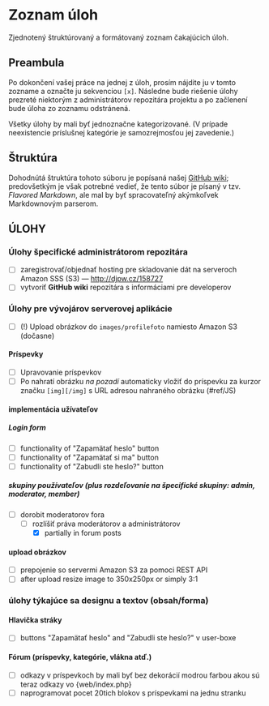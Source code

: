 # Zoznam úloh

 Zjednotený štruktúrovaný a formátovaný zoznam čakajúcich úloh.

## Preambula

 Po dokončení vašej práce na jednej z úloh, prosím nájdite ju v tomto zozname a označte ju sekvenciou `[x]`. Následne bude riešenie úlohy prezreté niektorým z administrátorov repozitára projektu a po začlenení bude úloha zo zoznamu odstránená.

 Všetky úlohy by mali byť jednoznačne kategorizované. (V prípade neexistencie príslušnej kategórie je samozrejmosťou jej zavedenie.)

## Štruktúra

 Dohodnútá štruktúra tohoto súboru je popísaná našej [GitHub wiki](https://github.com/Kubo2/diggyshelper/wiki/Zoznam-úloh); predovšetkým je však potrebné vedieť, že tento súbor je písaný v tzv. _Flavored Markdown_, ale mal by byť spracovateľný akýmkoľvek Markdownovým parserom.

## ÚLOHY
### Úlohy špecifické administrátorom repozitára

  - [ ] zaregistrovať/objednať hosting pre skladovanie dát na serveroch Amazon SSS (S3) — http://djpw.cz/158727
  - [ ] vytvoriť **GitHub wiki** repozitára s informáciami pre developerov

### Úlohy pre vývojárov serverovej aplikácie

  - [ ]  (!) Upload obrázkov do `images/profilefoto` namiesto Amazon S3 (dočasne)

#### Príspevky

  - [ ] Upravovanie príspevkov
  - [ ] Po nahratí obrázku _na pozadí_ automaticky vložiť do príspevku za kurzor značku `[img][/img]` s URL adresou nahraného obrázku (#ref/JS)

#### implementácia užívateľov
##### Login form

  - [ ] functionality of "Zapamätať heslo" button
  - [ ] functionality of "Zapamätať si ma" button
  - [ ] functionality of "Zabudli ste heslo?" button

##### skupiny používateľov (plus rozdeľovanie na špecifické skupiny: admin, moderator, member)

  - [ ] dorobit moderatorov fora
    - [ ] rozlíšiť práva moderátorov a administrátorov
      - [x] partially in forum posts

#### upload obrázkov

  - [ ] prepojenie so servermi Amazon S3 za pomoci REST API
  - [ ] after upload resize image to 350x250px or simply 3:1

### úlohy týkajúce sa designu a textov (obsah/forma)
#### Hlavička stráky

  - [ ] buttons "Zapamätať heslo" and "Zabudli ste heslo?" v user-boxe

#### Fórum (príspevky, kategórie, vlákna atď.)

  - [ ] odkazy v príspevkoch by mali byť bez dekorácií modrou farbou akou sú teraz odkazy vo {web/index.php}
  - [ ] naprogramovat pocet 20tich blokov s príspevkami na  jednu stranku
